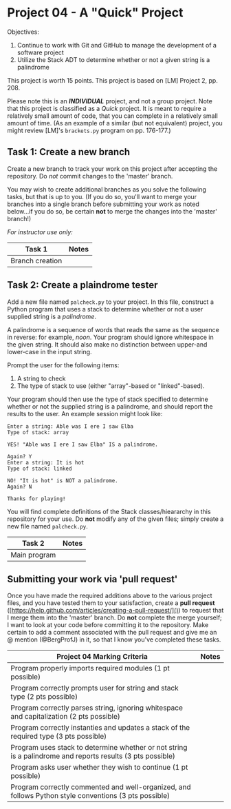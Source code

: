 # Project 04 - A "Quick" Project

Objectives:  

1. Continue to work with Git and GitHub to manage the development of a software project
2. Utilize the Stack ADT to determine whether or not a given string is a palindrome
  
This project is worth 15 points.  This project is based on [LM] Project 2, pp. 208.

Please note this is an **_INDIVIDUAL_** project, and not a group project. Note that this project is classified as a *Quick* project. It is meant to require a relatively small amount of code, that you can complete in a relatively small amount of time.  (As an example of a similar (but not equivalent) project, you might review [LM]'s `brackets.py` program on pp. 176-177.)

## Task 1: Create a new branch
Create a new branch to track your work on this project after accepting the repository. Do *not* commit changes to the 'master' branch.  

You may wish to create additional branches as you solve the following tasks, but that is up to you. (If you do so, you'll want to merge your branches into a single branch before submitting your work as noted below...if you do so, be certain **not** to merge the changes into the 'master' branch!)

*For instructor use only:*

Task 1          |  Notes
------          |  --------------------------
Branch creation | 

## Task 2: Create a plaindrome tester
Add a new file named `palcheck.py` to your project. In this file, construct a Python program that uses a stack to determine whether or not a user supplied string is a *palindrome*.

A palindrome is a sequence of words that reads the same as the sequence in reverse: for example, *noon*. Your program should ignore whitespace in the given string. It should also make no distinction between upper-and lower-case in the input string.

Prompt the user for the following items:

1. A string to check
2. The type of stack to use (either "array"-based or "linked"-based).

Your program should then use the type of stack specified to determine whether or not the supplied string is a palindrome, and should report the results to the user.  An example session might look like:

```
Enter a string: Able was I ere I saw Elba
Type of stack: array

YES! "Able was I ere I saw Elba" IS a palindrome.

Again? Y
Enter a string: It is hot
Type of stack: linked

NO! "It is hot" is NOT a palindrome.
Again? N

Thanks for playing!
```

You will find complete definitions of the Stack classes/hieararchy in this repository for your use.  Do **not** modify any of the given files; simply create a new file named `palcheck.py`.

Task 2          |  Notes
------          |  --------------------------
Main program | 


## Submitting your work via 'pull request'
Once you have made the required additions above to the various project files, and you have tested them to your satisfaction, create a **pull request** ([https://help.github.com/articles/creating-a-pull-request/]()) to request that I merge them into the 'master' branch. Do **not** complete the merge yourself; I want to look at your code before committing it to the repository. Make certain to add a comment associated with the pull request and give me an @ mention (@BergProfJ) in it, so that I know you've completed these tasks.

Project 04 Marking Criteria | Notes
------ | -----
Program properly imports required modules (1 pt possible) | 
Program correctly prompts user for string and stack type (2 pts possible) |
Program correctly parses string, ignoring whitespace and capitalization (2 pts possible) |
Program correctly instanties and updates a stack of the required type (3 pts possible) |
Program uses stack to determine whether or not string is a palindrome and reports results (3 pts possible) |
Program asks user whether they wish to continue (1 pt possible) |
Program correctly commented and well-organized, and follows Python style conventions (3 pts possible) |
